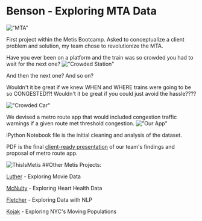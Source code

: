 # Benson - Exploring MTA Data
!["MTA"](https://cloud.githubusercontent.com/assets/9892419/7357360/45abe216-ecfc-11e4-8882-731f9da85b41.png)

First project within the Metis Bootcamp. Asked to conceptualize a client problem and solution, my team chose to revolutionize the MTA. 

Have you ever been on a platform and the train was so crowded you had to wait for the next one?
!["Crowded Station"](https://cloud.githubusercontent.com/assets/9892419/7356663/ae32f946-ecf7-11e4-9e2e-c477e7f503db.jpg)

And then the next one? And so on?

Wouldn't it be great if we knew WHEN and WHERE trains were going to be so CONGESTED!?! Wouldn't it be great if you could just avoid the hassle????

!["Crowded Car"](https://cloud.githubusercontent.com/assets/9892419/7356660/ace14fac-ecf7-11e4-86f5-d14d7bbb8c33.jpg)

We devised a metro route app that would included congestion traffic warnings if a given route met threshold congestion. 
!["Our App"](https://cloud.githubusercontent.com/assets/9892419/7357068/589da15e-ecfa-11e4-8f61-5bd2dfb0f5b2.jpg)

iPython Notebook file is the initial cleaning and analysis of the dataset.

PDF is the final [client-ready presentation](http://www.slideshare.net/JessFreaner/jtag-project-bensonrev06 "Slideshare") of our team's findings and proposal of metro route app.

![ThisIsMetis](https://cloud.githubusercontent.com/assets/9892419/7356548/e1a3b3ac-ecf6-11e4-8fb6-be39f563742e.jpg) 
##Other Metis Projects:

[Luther](http://jessicafreaner.github.io/Luther/ "Exploring Movie Data") - Exploring Movie Data

[McNulty](http://jessicafreaner.github.io/McNulty/ "Exploring Heart Health Data") - Exploring Heart Health Data

[Fletcher](http://jessicafreaner.github.io/Fletcher/ "Exploring Data with NLP") - Exploring Data with NLP

[Kojak](http://jessicafreaner.github.io/Kojak/ "Exploring NYC's Moving Populations") - Exploring NYC's Moving Populations

